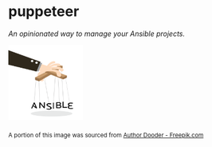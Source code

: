 # puppeteer

*An opinionated way to manage your Ansible projects.*

<img src="images/puppeteer.png" width="150" height="150">

<sub> A portion of this image was sourced from <a href="https://www.freepik.com/free-photos-vectors/business">Author Dooder - Freepik.com</a></sub>